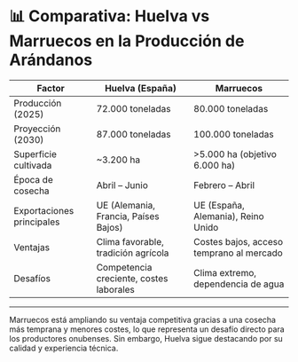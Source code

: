 # 📊 Comparativa: Huelva vs Marruecos en la Producción de Arándanos

| Factor                     | Huelva (España)                     | Marruecos                            |
|---------------------------|-------------------------------------|--------------------------------------|
| Producción (2025)         | 72.000 toneladas                    | 80.000 toneladas                     |
| Proyección (2030)         | 87.000 toneladas                    | 100.000 toneladas                    |
| Superficie cultivada      | ~3.200 ha                           | >5.000 ha (objetivo 6.000 ha)        |
| Época de cosecha          | Abril – Junio                       | Febrero – Abril                      |
| Exportaciones principales | UE (Alemania, Francia, Países Bajos) | UE (España, Alemania), Reino Unido  |
| Ventajas                  | Clima favorable, tradición agrícola | Costes bajos, acceso temprano al mercado |
| Desafíos                  | Competencia creciente, costes laborales | Clima extremo, dependencia de agua   |

---

Marruecos está ampliando su ventaja competitiva gracias a una cosecha más temprana y menores costes, lo que representa un desafío directo para los productores onubenses. Sin embargo, Huelva sigue destacando por su calidad y experiencia técnica.
